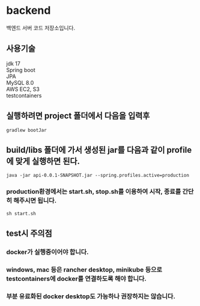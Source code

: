 # backend
백엔드 서버 코드 저장소입니다.

## 사용기술
jdk 17   
Spring boot   
JPA   
MySQL 8.0   
AWS EC2, S3   
testcontainers

## 실행하려면 project 폴더에서 다음을 입력후
`gradlew bootJar`
## build/libs 폴더에 가서 생성된 jar를 다음과 같이 profile 에 맞게 실행하면 된다.
`java -jar api-0.0.1-SNAPSHOT.jar --spring.profiles.active=production`
### production환경에서는 start.sh, stop.sh를 이용하여 시작, 종료를 간단히 해주시면 됩니다.
`sh start.sh`

## test시 주의점
### docker가 실행중이어야 합니다.
### windows, mac 등은 rancher desktop, minikube 등으로 testcontainers에 docker를 연결하도록 해야 합니다.
### 부분 유료화된 docker desktop도 가능하나 권장하지는 않습니다.